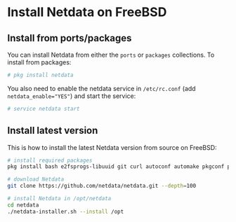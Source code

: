 <!--
---
title: "Install Netdata on FreeBSD"
custom_edit_url: https://github.com/netdata/netdata/edit/master/packaging/installer/methods/freebsd.md
---
-->

# Install Netdata on FreeBSD

## Install from ports/packages
You can install Netdata from either the `ports` or `packages` collections. To install from packages:
```sh
# pkg install netdata
```
You also need to enable the netdata service in `/etc/rc.conf` (add `netdata_enable="YES"`) and start the service:
```sh
# service netdata start
```

## Install latest version
This is how to install the latest Netdata version from source on FreeBSD:

```sh
# install required packages
pkg install bash e2fsprogs-libuuid git curl autoconf automake pkgconf pidof Judy liblz4 libuv json-c

# download Netdata
git clone https://github.com/netdata/netdata.git --depth=100

# install Netdata in /opt/netdata
cd netdata
./netdata-installer.sh --install /opt
```
